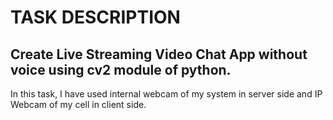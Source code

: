 # TASK DESCRIPTION
## Create Live Streaming Video Chat App without voice using cv2 module of python.
In this task, I have used internal webcam of my system in server side and IP Webcam of my cell in client side.
